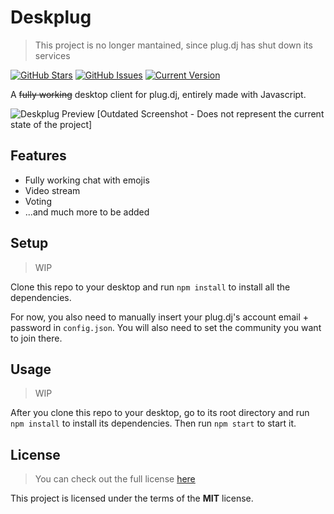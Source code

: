Deskplug
========
>This project is no longer mantained, since plug.dj has shut down its services

[![GitHub Stars](https://img.shields.io/github/stars/IgorAntun/deskplug.svg)](https://github.com/IgorAntun/deskplug/stargazers) [![GitHub Issues](https://img.shields.io/github/issues/IgorAntun/deskplug.svg)](https://github.com/IgorAntun/deskplug/issues) [![Current Version](https://img.shields.io/badge/version-0.1.0-green.svg)](https://github.com/IgorAntun/deskplug)

A ~~fully working~~ desktop client for plug.dj, entirely made with Javascript.

![Deskplug Preview](http://i.imgur.com/Kf2GWd2.png)
[Outdated Screenshot - Does not represent the current state of the project]


## Features
- Fully working chat with emojis
- Video stream
- Voting
- ...and much more to be added


## Setup
>WIP

Clone this repo to your desktop and run `npm install` to install all the dependencies.

For now, you also need to manually insert your plug.dj's account email + password in  `config.json`. You will also need to set the community you want to join there.


## Usage
>WIP

After you clone this repo to your desktop, go to its root directory and run `npm install` to install its dependencies. Then run `npm start` to start it.


## License
>You can check out the full license [here](https://github.com/IgorAntun/deskplug/blob/master/LICENSE.md)

This project is licensed under the terms of the **MIT** license.
